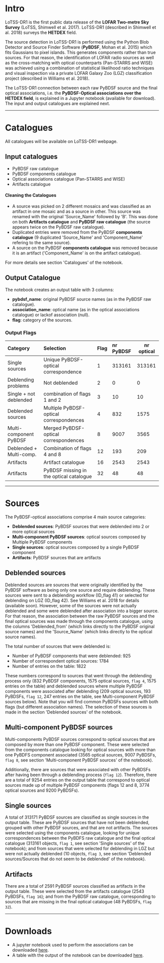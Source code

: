 
# Intro 

LoTSS-DR1 is the first public data release of the **LOFAR Two-metre Sky Survey** (LoTSS, Shimwell et al. 2017). LoTSS-DR1 (described in Shimwell et al. 2018) surveys the **HETDEX** field.

The source detection in LoTSS-DR1 is performed using the Python Blob Detector and Source Finder Software (**PyBDSF**, Mohan et al. 2015) which fits Gaussians to pixel islands. This generates components rather than true sources. For that reason, the identification of LOFAR radio sources as well as the cross-matching with optical counterparts (Pan-STARRS and WISE) was achieved using a combination of statistical likelihood ratio techniques and visual inspection via a private LOFAR Galaxy Zoo (LGZ) classification project (described in Williams et al. 2018).

The LoTSS-DR1 connection between each raw PyBDSF source and the final optical associations, i.e. the **PyBDSF-Optical associations over the HETDEX field**, is explained in a Jupyter notebook (available for download). The input and output catalogues are explained next. 

***

# Catalogues

All catalogues will be available on LoTSS-DR1 webpage. 

## Input catalogues

* PyBDSF raw catalogue 
* PyBDSF components catalogue
* Optical associations catalogue (Pan-STARRS and WISE)
* Artifacts catalogue

#### Cleaning the Catalogues

* A source was picked on 2 different mosaics and was classified as an artifact in one mosaic and as a source in other. This source was renamed with the original 'Source_Name' followed by 'B'. This was done on both **Artifacts catalogue** and **PyBDSF raw catalogue** (the source appears twice on the PyBDSF raw catalogue).
* Duplicated entries were removed from the PyBDSF **components catalogue** (9 duplicated 'Source_Name' and 'Component_Name' refering to the same source).
* A source on the PyBDSF **components catalogue** was removed because it is an artifact ('Component_Name' is on the artifact catalogue).

For more details see section 'Catalogues' of the notebook.

## Output Catalogue

The notebook creates an output table with 3 columns: 

* **pybdsf_name**: original PyBDSF source names (as in the PyBDSF raw catalogue).
* **association_name**: optical name (as in the optical associations catalogue) or lackof association (null). 
* **flag**: category of the sources. 


### Output Flags

| Category                 | Selection                               | Flag  | nr PyBDSF     | nr optical    |
|:-------------------------|:----------------------------------------|:------|:--------------|---------------|
| Single sources           | Unique PyBDSF-optical correspondence    |   1   | 313161        | 313161        |
| Deblending problems      | Not deblended                           |   2   | 0             | 0             |
| Single + not deblended   | combination of flags 1 and 2            |   3   | 10            | 10            |
| Deblended sources        | Multiple PyBDSF-optical correspondences |   4   | 832           | 1575          |
| Multi-component PyBDSF   | Merged PyBDSF-optical correspondences   |   8   | 9007          | 3565          |
| Deblended + Multi-comp.  | Combination of flags 4 and 8            |   12  | 193           | 209           |
| Artifacts                | Artifact catalogue                      |   16  | 2543          | 2543          |
| Artifacts                | PyBDSF missing in the optical catalogue |   32  | 48            | 48            |


***

# Sources

The PyBDSF-optical associations comprise 4 main source categories:

* **Deblended sources**: PyBDSF sources that were deblended into 2 or more optical sources
* **Multi-component PyBDSF sources**: optical sources composed by Multiple PyBDSF components
* **Single sources**: optical sources composed by a single PyBDSF component
* **Artifacts**: PyBDSF sources that are artifacts


## Deblended sources

Deblended sources are sources that were originally identified by the PyBDSF software as being only one source and require deblending. 
These sources were sent to a deblending workflow (ID_flag 41) or selected for deblending on LGZ (ID_flag 42). See Williams et al. 2018 for details (available soon). However, some of the sources were not actually deblended and some were deblended after association into a bigger source. For that reason, the association between the raw PyBDSF sources and the final optical sources was made through the components catalogue, using the columns 'Deblended_from' (which links directly to the PyBDSF original source names) and the 'Source_Name' (which links directly to the optical source names). 

The total number of sources that were deblended is:

* Number of PyBDSF components that were deblended: 925
* Number of correspondent optical sources: 1784
* Number of entries on the table: 1822

These numbers correspond to sources that went through the deblending process only (832 PyBDSF components, 1575 optical sources, `flag 4`, 1575 entries on the table) and deblended sources where multiple PyBDSF components were associated after deblending (209 optical sources, 193 PyBDSFs, `flag 12`, 247 entries on the table, see Multi-component PyBDSF sources below). Note that you will find common PyBDSFs sources with both flags (but different association names). The selection of these sources is made in the section 'Deblended sources' of the notebook.




## Multi-component PyBDSF sources

Multi-components PyBDSF sources correspond to optical sources that are composed by more than one PyBDSF component. These were selected from the components catalogue looking for optical sources with more than one PyBDFS component associated (3565 optical sources, 9007 PyBDSFs, `flag 8`, see section 'Multi-component PyBDSF sources' of the notebook).

Additionally, there are sources that were associated with other PyBDSFs after having been through a deblending process (`flag 12`). 
Therefore, there are a total of 9254 entries on the output table that correspond to optical sources made up of multiple PyBDSF components (flags 12 and 8, 3774 optical sources and 9200 PyBDSFs). 


## Single sources 

A total of 313171 PyBDSF sources are classified as single sources in the output table. These are PyBDSF sources that have not been deblended, grouped with other PyBDSF sources, and that are not artifacts. The sources were selected using the components catalogue, looking for unique correspondences between the PyBDFS raw catalogue and the final optical catalogue (313161 objects, `flag 1`, see section 'Single sources' of the notebook); and from sources that were selected for deblending in LGZ but were not actually deblended (10 objects, `flag 3`, see section 'Deblended sources/Sources that do not seem to be deblended' of the notebook).


## Artifacts

There are a total of 2591 PyBDSF sources classified as artifacts in the output table. These were selected from the artifacts catalogue (2543 PyBDSFs, `flag 16`); and from the PyBDSF raw catalogue, corresponding to sources that are missing in the final optical catalogue (48 PyBDSFs, `flag 32`).

***

# Downloads 

* A jupyter notebook used to perform the associations can be downloaded <a href="PyBDSF_DR1_associations.ipynb">here</a>. 
* A table with the output of the notebook can be downloaded <a href="output_table.fits">here</a>. 






